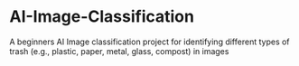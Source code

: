 # AI-Image-Classification
A beginners AI Image classification project for identifying different types of trash (e.g., plastic, paper, metal, glass, compost) in images
